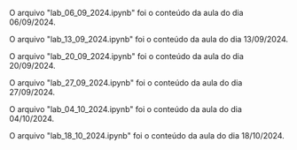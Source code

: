 O arquivo "lab_06_09_2024.ipynb" foi o conteúdo da aula do dia 06/09/2024.

O arquivo "lab_13_09_2024.ipynb" foi o conteúdo da aula do dia 13/09/2024.

O arquivo "lab_20_09_2024.ipynb" foi o conteúdo da aula do dia 20/09/2024.

O arquivo "lab_27_09_2024.ipynb" foi o conteúdo da aula do dia 27/09/2024.

O arquivo "lab_04_10_2024.ipynb" foi o conteúdo da aula do dia 04/10/2024.

O arquivo "lab_18_10_2024.ipynb" foi o conteúdo da aula do dia 18/10/2024.
